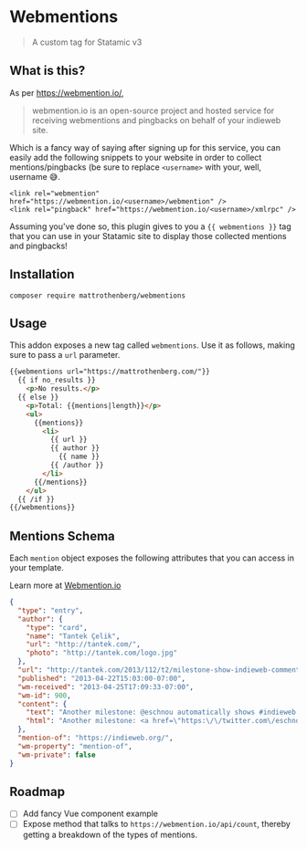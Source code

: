 # Webmentions

> A custom tag for Statamic v3

## What is this?

As per https://webmention.io/,

> webmention.io is an open-source project and hosted service for receiving webmentions and pingbacks on behalf of your indieweb site.

Which is a fancy way of saying after signing up for this service, you can easily add the following snippets to your website in order to collect mentions/pingbacks (be sure to replace `<username>` with your, well, username 😅.

```
<link rel="webmention" href="https://webmention.io/<username>/webmention" />
<link rel="pingback" href="https://webmention.io/<username>/xmlrpc" />
```

Assuming you've done so, this plugin gives to you a `{{ webmentions }}` tag that you can use in your Statamic site to display those collected mentions and pingbacks!

## Installation

```
composer require mattrothenberg/webmentions
```

## Usage

This addon exposes a new tag called `webmentions`. Use it as follows, making sure to pass a `url` parameter.

```html
{{webmentions url="https://mattrothenberg.com/"}}
  {{ if no_results }}
    <p>No results.</p>
  {{ else }}      
    <p>Total: {{mentions|length}}</p>
    <ul>
      {{mentions}}
        <li>
          {{ url }}
          {{ author }}
            {{ name }}
          {{ /author }}
        </li>
      {{/mentions}} 
    </ul>
  {{ /if }}
{{/webmentions}}
```

## Mentions Schema

Each `mention` object exposes the following attributes that you can access in your template.

Learn more at [Webmention.io](https://webmention.io/)

```json
{
  "type": "entry",
  "author": {
    "type": "card",
    "name": "Tantek Çelik",
    "url": "http://tantek.com/",
    "photo": "http://tantek.com/logo.jpg"
  },
  "url": "http://tantek.com/2013/112/t2/milestone-show-indieweb-comments-h-entry-pingback",
  "published": "2013-04-22T15:03:00-07:00",
  "wm-received": "2013-04-25T17:09:33-07:00",
  "wm-id": 900,
  "content": {
    "text": "Another milestone: @eschnou automatically shows #indieweb comments with h-entry sent via pingback http://eschnou.com/entry/testing-indieweb-federation-with-waterpigscouk-aaronpareckicom-and--62-24908.html",
    "html": "Another milestone: <a href=\"https:\/\/twitter.com\/eschnou\">@eschnou<\/a> automatically shows #indieweb comments with h-entry sent via pingback <a href=\"http:\/\/eschnou.com\/entry\/testing-indieweb-federation-with-waterpigscouk-aaronpareckicom-and--62-24908.html\">http:\/\/eschnou.com\/entry\/testing-indieweb-federation-with-waterpigscouk-aaronpareckicom-and--62-24908.html<\/a>"
  },
  "mention-of": "https://indieweb.org/",
  "wm-property": "mention-of",
  "wm-private": false
}
```

## Roadmap
- [ ] Add fancy Vue component example
- [ ] Expose method that talks to `https://webmention.io/api/count`, thereby getting a breakdown of the types of mentions.
